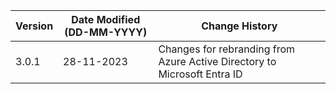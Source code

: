 | **Version** | **Date Modified (DD-MM-YYYY)** | **Change History**                                                           |
|-------------|--------------------------------|------------------------------------------------------------------------------|
| 3.0.1       | 28-11-2023                     | Changes for rebranding from Azure Active Directory to Microsoft Entra ID     |                     | 3.0.0       | 07-09-2023                     | Updated **Workbook** (IntroToKQL) to fix ongoing issue that breaks the tool  | 
